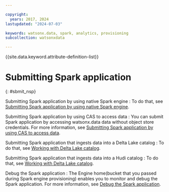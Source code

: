 ```yaml
---

copyright:
  years: 2017, 2024
lastupdated: "2024-07-03"

keywords: watsonx.data, spark, analytics, provisioning
subcollection: watsonxdata

---
```


{{site.data.keyword.attribute-definition-list}}

# Submitting Spark application
{: #sbmit_nsp}



Submitting Spark application by using native Spark engine
: To do that, see [Submitting Spark application by using native Spark engine](watsonxdata?topic=watsonxdata-smbit_nsp).

Submitting Spark application by using CAS to access data
: You can submit Spark application by accessing watsonx.data data without object store credentials. For more information, see [Submitting Spark application by using CAS to access data](watsonxdata?topic==watsonxdata-smbit_cas_nsp).

Submitting Spark application that ingests data into a Delta Lake catalog
: To do that, see [Working with Delta Lake catalog](watsonxdata?topic=watsonxdata-delta_nsp).

Submitting Spark application that ingests data into a Hudi catalog
: To do that, see [Working with Delta Lake catalog](watsonxdata?topic=watsonxdata-hudi_nsp).

Debug the Spark application
: The Engine home(bucket that you passed during Spark engine provisioning) enables you to monitor and debug the Spark application. For more information, see [Debug the Spark application](watsonxdata?topic=watsonxdata-log_nsp).
